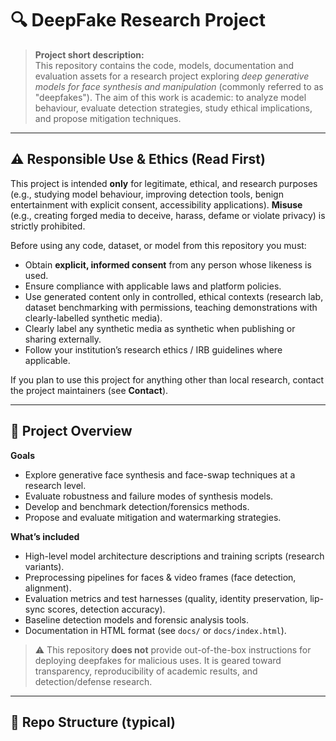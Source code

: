 # 🔍 DeepFake Research Project

> **Project short description:**  
> This repository contains the code, models, documentation and evaluation assets for a research project exploring *deep generative models for face synthesis and manipulation* (commonly referred to as "deepfakes"). The aim of this work is academic: to analyze model behaviour, evaluate detection strategies, study ethical implications, and propose mitigation techniques.

---

## ⚠️ Responsible Use & Ethics (Read First)

This project is intended **only** for legitimate, ethical, and research purposes (e.g., studying model behaviour, improving detection tools, benign entertainment with explicit consent, accessibility applications). **Misuse** (e.g., creating forged media to deceive, harass, defame or violate privacy) is strictly prohibited.

Before using any code, dataset, or model from this repository you must:

- Obtain **explicit, informed consent** from any person whose likeness is used.
- Ensure compliance with applicable laws and platform policies.
- Use generated content only in controlled, ethical contexts (research lab, dataset benchmarking with permissions, teaching demonstrations with clearly-labelled synthetic media).
- Clearly label any synthetic media as synthetic when publishing or sharing externally.
- Follow your institution’s research ethics / IRB guidelines where applicable.

If you plan to use this project for anything other than local research, contact the project maintainers (see **Contact**).

---

## 📌 Project Overview

**Goals**
- Explore generative face synthesis and face-swap techniques at a research level.
- Evaluate robustness and failure modes of synthesis models.
- Develop and benchmark detection/forensics methods.
- Propose and evaluate mitigation and watermarking strategies.

**What’s included**
- High-level model architecture descriptions and training scripts (research variants).
- Preprocessing pipelines for faces & video frames (face detection, alignment).
- Evaluation metrics and test harnesses (quality, identity preservation, lip-sync scores, detection accuracy).
- Baseline detection models and forensic analysis tools.
- Documentation in HTML format (see `docs/` or `docs/index.html`).

> ⚠️ This repository **does not** provide out-of-the-box instructions for deploying deepfakes for malicious uses. It is geared toward transparency, reproducibility of academic results, and detection/defense research.

---

## 📁 Repo Structure (typical)

